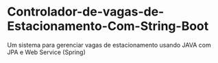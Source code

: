 # Controlador-de-vagas-de-Estacionamento-Com-String-Boot
Um sistema para gerenciar vagas de estacionamento usando JAVA com JPA e Web Service (Spring)
